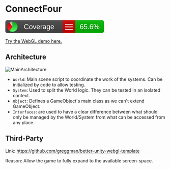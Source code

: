# ConnectFour

![LineCoverageBadge](Docs/badge_linecoverage.svg)

[Try the WebGL demo here.](https://coimbrastudios.github.io/ConnectFour/)

## Architecture

![MainArchitecture](http://www.plantuml.com/plantuml/proxy?cache=no&src=https://raw.githubusercontent.com/brunocoimbrar/ConnectFour/main/Docs/MainArchitecture.plantUML)

- `World`: Main scene script to coordinate the work of the systems. Can be initialized by code to allow testing.
- `System`: Used to split the World logic. They can be tested in an isolated context.
- `Object`: Defines a GameObject's main class as we can't extend GameObject.
- `Interfaces`: are used to have a clear difference between what should only be managed by the World/System from what can be accessed from any place.

## Third-Party

Link: https://github.com/greggman/better-unity-webgl-template

Reason: Allow the game to fully expand to the available screen-space.
